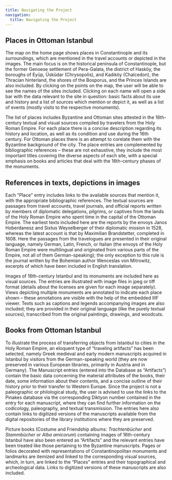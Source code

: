 ```yaml
---
title: Navigating the Project
navigation:
  title: Navigating the Project
---
```

## Places in Ottoman Istanbul

The map on the home page shows places in Constantinople and its surroundings, which are mentioned in the travel accounts or depicted in the images. The main focus is on the historical peninsula of Constantinople, but the former Genoese settlement of Pera-Galata, the district of Hasköy, the boroughs of Eyüp, Üsküdar (Chrysopolis), and Kadıköy (Chalcedon), the Thracian hinterland, the shores of the Bosporus, and the Princes Islands are also included. By clicking on the points on the map, the user will be able to see the names of the sites included. Clicking on each name will open a side bar with the data relevant to the site in question: basic facts about its use and history and a list of sources which mention or depict it, as well as a list of events (mostly visits to the respective monuments). 

The list of places includes Byzantine and Ottoman sites attested in the 16th-century textual and visual sources compiled by travelers from the Holy Roman Empire. For each place there is a concise description regarding its history and location, as well as its condition and use during the 16th century. For Ottoman places there is an attempt to corelate them with the Byzantine background of the city. The place entries are complemented by bibliographic references – these are not exhaustive, they include the most important titles covering the diverse aspects of each site, with a special emphasis on books and articles that deal with the 16th-century phases of the monuments.

## References in texts, depictions in images

Each "Place" entry includes links to the available sources that mention it, with the appropriate bibliographic references. The textual sources are passages from travel accounts, travel journals, and official reports written by members of diplomatic delegations, pilgrims, or captives from the lands of the Holy Roman Empire who spent time in the capital of the Ottoman Empire. The earliest texts included here are the reports by the envoys Janos Hoberdanesz and Sixtus Weyxelberger of their diplomatic mission in 1528, whereas the latest account is that by Maximilian Brandstetter, completed in 1608. Here the passages from the travelogues are presented in their original language, namely German, Latin, French, or Italian (the envoys of the Holy Roman Empire were multilingual and originated from various parts of the Empire, not all of them German-speaking); the only exception to this rule is the journal written by the Bohemian author Wenceslas von Mitrowitz, excerpts of which have been included in English translation. 

Images of 16th-century Istanbul and its monuments are included here as visual sources. The entries are illustrated with image files in jpeg or tiff format (details about the licenses are given for each image separately). Views depicting multiple monuments are annotated to indicate each place shown – these annotations are visible with the help of the embedded IIIF viewer. Texts such as captions and legends accompanying images are also included; they are provided in their original language (like the purely textual sources), transcribed from the original paintings, drawings, and woodcuts. 

## Books from Ottoman Istanbul

To illustrate the process of transferring objects from Istanbul to cities in the Holy Roman Empire, an eloquent type of “traveling artifacts” has been selected, namely Greek medieval and early modern manuscripts acquired in Istanbul by visitors from the German-speaking world (they are now preserved in various European libraries, primarily in Austria and in Germany). The Manuscript entries (entered into the Database as “Artifacts”) contain the basic data concerning the material attributes of the books, their date, some information about their contents, and a concise outline of their history prior to their transfer to Western Europe. Since the project is not a paleographic or philological study, the user is advised to use the links to the Pinakes database via the corresponding Diktyon number contained in the entry for each manuscript, where they can find further information on the codicology, paleography, and textual transmission. The entries here also contain links to digitized versions of the manuscripts available from the digital repositories of the library institutions where they are preserved.

Picture books (Costume and Friendship albums: *Trachtenbücher* and *Stammbücher* or *Alba amicorum*) containing images of 16th-century Istanbul have also been entered as “Artifacts” and the relevant entries have been treated like those pertaining to the Byzantine manuscripts. Pages or folios decorated with representations of Constantinopolitan monuments and landmarks are itemized and linked to the corresponding visual sources, which, in turn, are linked to the “Places” entries and their topographical and archeological data. Links to digitized versions of these manuscripts are also included.
